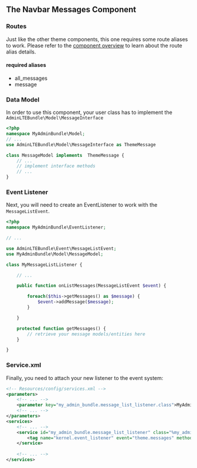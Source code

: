 ## The Navbar Messages Component

### Routes
Just like the other theme components, this one requires some route aliases to work. Please refer to the [component overview][1] to learn about the route alias details. 

#### required aliases
* all_messages
* message

### Data Model

In order to use this component, your user class has to implement the `AdminLTEBundle\Model\MessageInterface`
```php
<?php
namespace MyAdminBundle\Model;
// ...
use AdminLTEBundle\Model\MessageInterface as ThemeMessage

class MessageModel implements  ThemeMessage {
	// ...
	// implement interface methods
	// ...
}
```

### Event Listener
Next, you will need to create an EventListener to work with the `MessageListEvent`.
```php
<?php
namespace MyAdminBundle\EventListener;

// ...

use AdminLTEBundle\Event\MessageListEvent;
use MyAdminBundle\Model\MessageModel;

class MyMessageListListener {

	// ...

	public function onListMessages(MessageListEvent $event) {

		foreach($this->getMessages() as $message) {
			$event->addMessage($message);
		}

	}

	protected function getMessages() {
		// retrieve your message models/entities here
	}

}
```
### Service.xml

Finally, you need to attach your new listener to the event system:
```xml
<!-- Resources/config/services.xml -->
<parameters>
	<!-- ... -->
	<parameter key="my_admin_bundle.message_list_listener.class">MyAdminBundle\EventListener\MyMessageListListener</parameter>
	<!-- ... -->
</parameters>
<services>
	<!-- ... -->
	<service id="my_admin_bundle.message_list_listener" class="%my_admin_bundle.message_list_listener.class%">
        <tag name="kernel.event_listener" event="theme.messages" method="onListMessages" />
    </service>
	
	<!-- ... -->
</services>
```
[1]: component_events.md